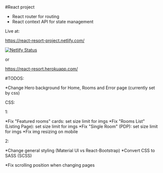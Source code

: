 #React project

* React router for routing
* React context API for state management

Live at:

https://react-resort-project.netlify.com/

[![Netlify Status](https://api.netlify.com/api/v1/badges/cfa7e66a-b006-4648-b2fb-65068fcc246b/deploy-status)](https://app.netlify.com/sites/react-resort-project/deploys)


or

https://react-resort.herokuapp.com/


#TODOS:



*Change Hero background for Home, Rooms and Error page (currently set by css)

CSS:

1:

*Fix "Featured rooms" cards: set size limit for imgs
*Fix "Rooms List" (Listing Page): set size limit for imgs
*Fix "Single Room" (PDP): set size limit for imgs
*Fix img resizing on mobile

2:

*Change general styling (Material UI vs React-Bootstrap)
*Convert CSS to SASS (SCSS)


*Fix scrolling position when changing pages